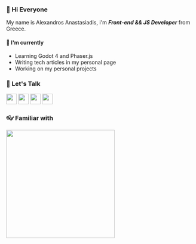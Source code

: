 

### 👋  Hi Everyone

My name is Alexandros Anastasiadis,  i'm ***Front-end && JS Developer*** from Greece.


#### 📖 I'm currently
- Learning Godot 4 and Phaser.js
- Writing tech articles in my personal page
- Working on my personal projects

### 💬  Let's Talk

<a href="https://linkedin.com/in/tuxanasgr"><img width="28px" src="https://skillicons.dev/icons?i=linkedin&theme=dark&perline=1"/></a>
<a href="https://codepen.io/tuxanasgr"><img width="28px" src="https://skillicons.dev/icons?i=codepen&theme=dark&perline=1"/></a>
<a href="https://instagram.com/tuxanasgr"><img width="28px" src="https://skillicons.dev/icons?i=instagram&theme=dark&perline=1"/></a>
<a href="mailto:alexanastagr@gmail.com"><img width="28px" src="https://skillicons.dev/icons?i=gmail&theme=light&perline=1"/></a>

### 👓 Familiar with

<img src="https://skillicons.dev/icons?i=sass,ts,js,react,redux,nextjs,jest,docker,wordpress,php,vscode,alpinejs,webpack,tailwind,vite,git&theme=dark&perline=8" width="290px"/>
